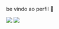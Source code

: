 be vindo ao perfil 🤙

![](https://media.tenor.com/ZIqNtn3S_MMAAAAM/jair-bolsonaro-bolsonaro.gif) ![](https://media.tenor.com/lkGy4QM0DS4AAAAM/cole-palmer-cold.gif) 

